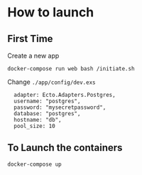 # How to launch

## First Time
Create a new app

`docker-compose run web bash /initiate.sh`

Change
`./app/config/dev.exs`
```
  adapter: Ecto.Adapters.Postgres,
  username: "postgres",
  password: "mysecretpassword",
  database: "postgres",
  hostname: "db",
  pool_size: 10
```

## To Launch the containers
`docker-compose up`
